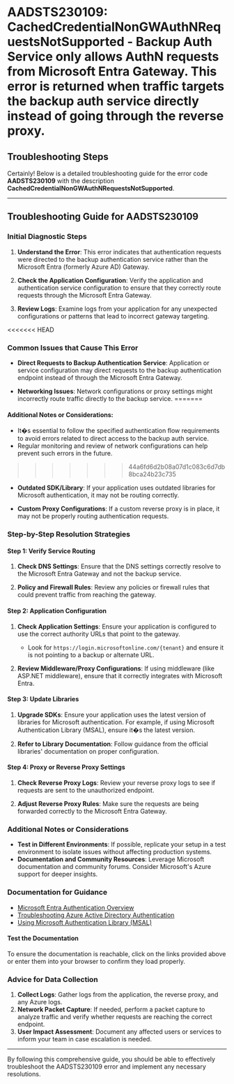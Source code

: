 # AADSTS230109: CachedCredentialNonGWAuthNRequestsNotSupported - Backup Auth Service only allows AuthN requests from Microsoft Entra Gateway. This error is returned when traffic targets the backup auth service directly instead of going through the reverse proxy.


## Troubleshooting Steps
Certainly! Below is a detailed troubleshooting guide for the error code **AADSTS230109** with the description **CachedCredentialNonGWAuthNRequestsNotSupported**.

---

## Troubleshooting Guide for AADSTS230109

### Initial Diagnostic Steps
1. **Understand the Error**: This error indicates that authentication requests were directed to the backup authentication service rather than the Microsoft Entra (formerly Azure AD) Gateway. 

2. **Check the Application Configuration**: Verify the application and authentication service configuration to ensure that they correctly route requests through the Microsoft Entra Gateway.

3. **Review Logs**: Examine logs from your application for any unexpected configurations or patterns that lead to incorrect gateway targeting.

<<<<<<< HEAD
### Common Issues that Cause This Error
- **Direct Requests to Backup Authentication Service**: Application or service configuration may direct requests to the backup authentication endpoint instead of through the Microsoft Entra Gateway.
  
- **Networking Issues**: Network configurations or proxy settings might incorrectly route traffic directly to the backup service.
=======
#### Additional Notes or Considerations:
- It�s essential to follow the specified authentication flow requirements to avoid errors related to direct access to the backup auth service.
- Regular monitoring and review of network configurations can help prevent such errors in the future.
>>>>>>> 44a6fd6d2b08a07d1c083c6d7db8bca24b23c735

- **Outdated SDK/Library**: If your application uses outdated libraries for Microsoft authentication, it may not be routing correctly.

- **Custom Proxy Configurations**: If a custom reverse proxy is in place, it may not be properly routing authentication requests.

### Step-by-Step Resolution Strategies

#### Step 1: Verify Service Routing
1. **Check DNS Settings**: Ensure that the DNS settings correctly resolve to the Microsoft Entra Gateway and not the backup service.
  
2. **Policy and Firewall Rules**: Review any policies or firewall rules that could prevent traffic from reaching the gateway.

#### Step 2: Application Configuration
1. **Check Application Settings**: Ensure your application is configured to use the correct authority URLs that point to the gateway.
   - Look for `https://login.microsoftonline.com/{tenant}` and ensure it is not pointing to a backup or alternate URL.

2. **Review Middleware/Proxy Configurations**: If using middleware (like ASP.NET middleware), ensure that it correctly integrates with Microsoft Entra.

#### Step 3: Update Libraries
1. **Upgrade SDKs**: Ensure your application uses the latest version of libraries for Microsoft authentication. For example, if using Microsoft Authentication Library (MSAL), ensure it�s the latest version.

2. **Refer to Library Documentation**: Follow guidance from the official libraries' documentation on proper configuration.

#### Step 4: Proxy or Reverse Proxy Settings
1. **Check Reverse Proxy Logs**: Review your reverse proxy logs to see if requests are sent to the unauthorized endpoint.

2. **Adjust Reverse Proxy Rules**: Make sure the requests are being forwarded correctly to the Microsoft Entra Gateway.

### Additional Notes or Considerations
- **Test in Different Environments**: If possible, replicate your setup in a test environment to isolate issues without affecting production systems.
- **Documentation and Community Resources**: Leverage Microsoft documentation and community forums. Consider Microsoft's Azure support for deeper insights.

### Documentation for Guidance
- [Microsoft Entra Authentication Overview](https://learn.microsoft.com/en-us/azure/active-directory/develop/authentication-scenarios)
- [Troubleshooting Azure Active Directory Authentication](https://learn.microsoft.com/en-us/azure/active-directory/develop/authentication-troubleshooting)
- [Using Microsoft Authentication Library (MSAL)](https://learn.microsoft.com/en-us/azure/active-directory/develop/msal-overview)

#### Test the Documentation
To ensure the documentation is reachable, click on the links provided above or enter them into your browser to confirm they load properly.

### Advice for Data Collection
1. **Collect Logs**: Gather logs from the application, the reverse proxy, and any Azure logs.
2. **Network Packet Capture**: If needed, perform a packet capture to analyze traffic and verify whether requests are reaching the correct endpoint.
3. **User Impact Assessment**: Document any affected users or services to inform your team in case escalation is needed.

--- 

By following this comprehensive guide, you should be able to effectively troubleshoot the AADSTS230109 error and implement any necessary resolutions.